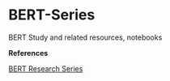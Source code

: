 # BERT-Series
BERT Study and related resources, notebooks

**References**

[BERT Research Series](https://www.youtube.com/playlist?list=PLam9sigHPGwOBuH4_4fr-XvDbe5uneaf6)

